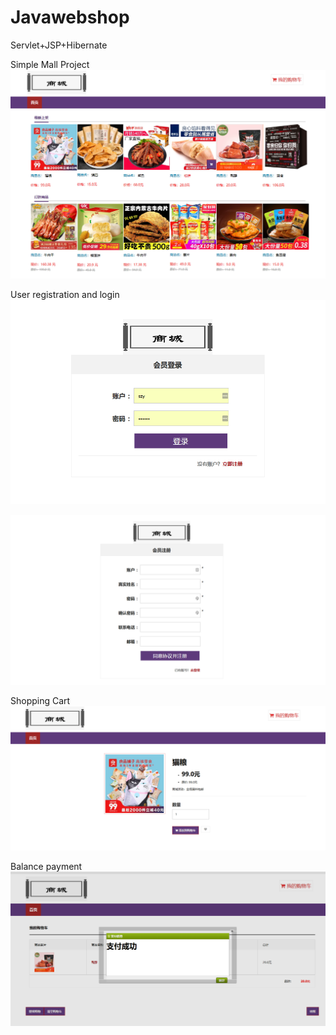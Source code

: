 # Javawebshop

Servlet+JSP+Hibernate

Simple Mall Project
![image](https://github.com/skyrimgo/Javawebshop/raw/master/pic//commodity.png)


User registration and login
![image](https://github.com/skyrimgo/Javawebshop/raw/master/pic/login.png)

![image](https://github.com/skyrimgo/Javawebshop/raw/master/pic/register.png)


Shopping Cart
![image](https://github.com/skyrimgo/Javawebshop/raw/master/pic/commodity_detail.png)


Balance payment
![image](https://github.com/skyrimgo/Javawebshop/raw/master/pic/pay.png)






